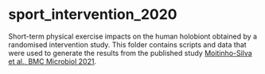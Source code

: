 # sport_intervention_2020
Short-term physical exercise impacts on the human holobiont obtained by a randomised intervention study. This folder contains scripts and data that were used to generate the results from the published study [Moitinho-Silva et al., BMC Microbiol 2021](https://doi.org/10.1186/s12866-021-02214-1).

